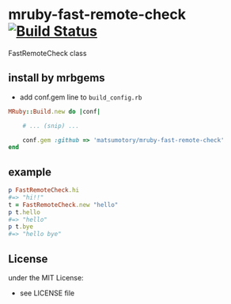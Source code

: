 # mruby-fast-remote-check   [![Build Status](https://travis-ci.org/matsumotory/mruby-fast-remote-check.svg?branch=master)](https://travis-ci.org/matsumotory/mruby-fast-remote-check)
FastRemoteCheck class
## install by mrbgems
- add conf.gem line to `build_config.rb`

```ruby
MRuby::Build.new do |conf|

    # ... (snip) ...

    conf.gem :github => 'matsumotory/mruby-fast-remote-check'
end
```
## example
```ruby
p FastRemoteCheck.hi
#=> "hi!!"
t = FastRemoteCheck.new "hello"
p t.hello
#=> "hello"
p t.bye
#=> "hello bye"
```

## License
under the MIT License:
- see LICENSE file
